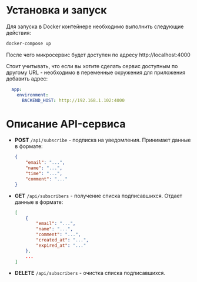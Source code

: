 # Установка и запуск

Для запуска в Docker контейнере необходимо выполнить 
следующие действия:

```bash
docker-compose up
```

После чего микросервис будет доступен по адресу 
http://localhost:4000

Стоит учитывать, что если вы хотите сделать сервис доступным по другому URL - 
необходимо в переменные окружения для приложения добавить адрес:
```yaml
  app:
    environment:
      BACKEND_HOST: http://192.168.1.102:4000
```

# Описание API-сервиса

- **POST** `/api/subscribe` - подписка на уведомления. 
	Принимает данные в формате:
	```json
	{
		"email": "...",
		"name": "...",
		"time": "...",
		"comment": "..."	
	}
	```
- **GET** `/api/subscribers` - получение списка подписавшихся. 
	Отдает данные в формате:
	```json
	[
		{
			"email": "...",
			"name": "...",
			"comment": "...",
			"created_at": "...",
			"expired_at": "..."
		},
		...
	]
	```
- **DELETE** `/api/subscribers` - очистка списка подписавшихся.
